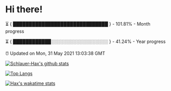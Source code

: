 # Hi there!

⏳ { ██████████████████████████████ } - 101.81% - Month progress

⏳ { ████████████░░░░░░░░░░░░░░░░░░ } - 41.24% - Year progress

⏰ Updated on Mon, 31 May 2021 13:03:38 GMT


[![Schlauer-Hax's github stats](https://github-readme-stats.vercel.app/api?username=Schlauer-Hax&show_icons=true&theme=dark&count_private=true)](https://github.com/Schlauer-Hax)


[![Top Langs](https://github-readme-stats.vercel.app/api/top-langs/?username=Schlauer-Hax&layout=compact&theme=dark)](https://github.com/Schlauer-Hax?tab=repositories)


[![Hax's wakatime stats](https://github-readme-stats.vercel.app/api/wakatime?username=Hax&theme=dark)](https://wakatime.com/@Hax)

